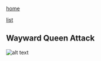 [home](/zaliczeniowe1awww/)

[list](/zaliczeniowe1awww/list)

## Wayward Queen Attack

![alt text](https://www.thechesswebsite.com/wp-content/uploads/2013/10/wayward-queen-featured1.jpg "Wayward Queen Attack")
